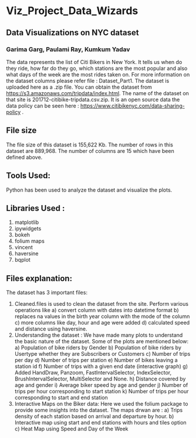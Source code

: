 # Viz_Project_Data_Wizards
## Data Visualizations on NYC dataset
### Garima Garg, Paulami Ray, Kumkum Yadav

The data represents the list of Citi Bikers in New York. It tells us when do they ride, how far do they go, which stations are the most popular and also what days of the week are the most rides taken on. For more information on the dataset columns please refer file : Dataset_Part1.
The dataset is uploaded here as a .zip file.
You can obtain the dataset from https://s3.amazonaws.com/tripdata/index.html. The name of the dataset on that site is 201712-citibike-tripdata.csv.zip. It is an open source data the data policy can be seen here : https://www.citibikenyc.com/data-sharing-policy .

## File size
The file size of this dataset is 155,622 Kb. The number of rows in this dataset are 889,968. The number of columns are 15 which have been defined above.

## Tools Used:
Python has been used to analyze the dataset and visualize the plots.

## Libraries Used :
1) matplotlib
2) ipywidgets
3) bokeh
4) folium maps
5) vincent
6) haversine
7) bqplot

## Files explanation:
The dataset has 3 important files:
1) Cleaned.files is used to clean the dataset from the site. Perform various operations like 
a) convert column with dates into datetime format
b) replaces na values in the birth year column with the mode of the column
c) more columns like day, hour and age were added
d) calculated speed and distance using haversine. 
2) Understanding the dataset : We have made many plots to understand the basic nature of the dataset. Some of the plots are mentioned below:
a) Population of bike riders by Gender
b) Population of bike riders by Usertype whether they are Subscribers or Customers
c) Number of trips per day
d) Number of trips per station
e) Number of bikes leaving a station id
f) Number of trips with a given end date (interactive graph)
g) Added HandDraw, Panzoom, FastIntervalSelector, IndexSelector, BrushIntervalSelector, MultiSelector and None.
h) Distance covered by age and gender
i) Average biker speed by age and gender
j) Number of trips per hour corresponding to start station
k) Number of trips per hour corresponding to start and end station
3) Interactive Maps on the Biker data: Here we used the folium package to provide some insights into the dataset. The maps drwan are :
a) Trips density of each station based on arrival and departure by hour.
b) Interactive map using start and end stations with hours and tiles option
c) Heat Map using Speed and Day of the Week
